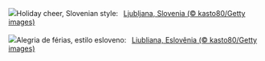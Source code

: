 ![](https://www.bing.com/th?id=OHR.LjubljanaLights_EN-GB6756234199_UHD.jpg&w=1000)Holiday cheer, Slovenian style:&nbsp;&ensp;[Ljubljana, Slovenia (© kasto80/Getty images)](https://www.bing.com/th?id=OHR.LjubljanaLights_EN-GB6756234199_UHD.jpg)
<br><br/>
![](https://www.bing.com/th?id=OHR.LjubljanaLights_PT-BR8015309848_UHD.jpg&w=1000)Alegria de férias, estilo esloveno:&nbsp;&ensp;[Liubliana, Eslovênia (© kasto80/Getty images)](https://www.bing.com/th?id=OHR.LjubljanaLights_PT-BR8015309848_UHD.jpg)
<br><br/>

